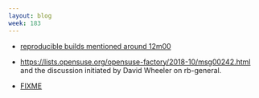 ```yaml
---
layout: blog
week: 183
---
```


* [reproducible builds mentioned around 12m00](https://changelog.com/podcast/bonus-sustainoss-2018)

* https://lists.opensuse.org/opensuse-factory/2018-10/msg00242.html
  and the discussion initiated by David Wheeler on rb-general.

* [FIXME](https://basicbitch.software/posts/2018-10-25-Reproducible-builds-with-Bitcoin-Tor-and-turtles.html)

